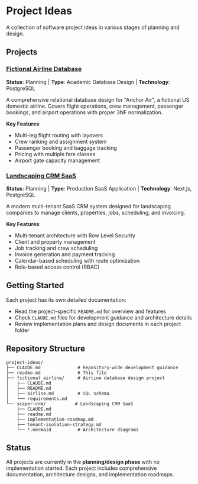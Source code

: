 # Project Ideas

A collection of software project ideas in various stages of planning and design.

## Projects

### [Fictional Airline Database](fictional_airline/)
**Status**: Planning | **Type**: Academic Database Design | **Technology**: PostgreSQL

A comprehensive relational database design for "Anchor Air", a fictional US domestic airline. Covers flight operations, crew management, passenger bookings, and airport operations with proper 3NF normalization.

**Key Features**:
- Multi-leg flight routing with layovers
- Crew ranking and assignment system
- Passenger booking and baggage tracking
- Pricing with multiple fare classes
- Airport gate capacity management

### [Landscaping CRM SaaS](scaper-crm/)
**Status**: Planning | **Type**: Production SaaS Application | **Technology**: Next.js, PostgreSQL

A modern multi-tenant SaaS CRM system designed for landscaping companies to manage clients, properties, jobs, scheduling, and invoicing.

**Key Features**:
- Multi-tenant architecture with Row Level Security
- Client and property management
- Job tracking and crew scheduling
- Invoice generation and payment tracking
- Calendar-based scheduling with route optimization
- Role-based access control (RBAC)

## Getting Started

Each project has its own detailed documentation:

- Read the project-specific `README.md` for overview and features
- Check `CLAUDE.md` files for development guidance and architecture details
- Review implementation plans and design documents in each project folder

## Repository Structure

```
project-ideas/
├── CLAUDE.md              # Repository-wide development guidance
├── readme.md              # This file
├── fictional_airline/     # Airline database design project
│   ├── CLAUDE.md
│   ├── README.md
│   ├── airline.md         # SQL schema
│   └── requirements.md
└── scaper-crm/           # Landscaping CRM SaaS
    ├── CLAUDE.md
    ├── readme.md
    ├── implementation-roadmap.md
    ├── tenant-isolation-strategy.md
    └── *.mermaid          # Architecture diagrams
```

## Status

All projects are currently in the **planning/design phase** with no implementation started. Each project includes comprehensive documentation, architecture designs, and implementation roadmaps.
